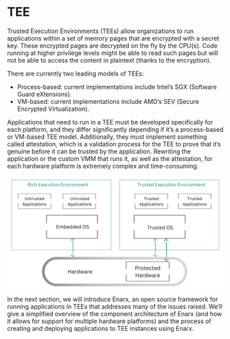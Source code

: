 # TEE

Trusted Execution Environments (TEEs) allow organizations to run applications within a set of memory pages that are encrypted with a secret key. These encrypted pages are decrypted on the fly by the CPU(s). Code running at higher privilege levels might be able to read such pages but will not be able to access the content in plaintext (thanks to the encryption).

There are currently two leading models of TEEs:
* Process-based: current implementations include Intel’s SGX (Software Guard eXtensions).
* VM-based: current implementations include AMD’s SEV (Secure Encrypted Virtualization).

Applications that need to run in a TEE must be developed specifically for each platform, and they differ significantly depending if it’s a process-based or VM-based TEE model. Additionally, they must implement something called attestation, which is a validation process for the TEE to prove that it’s genuine before it can be trusted by the application. Rewriting the application or the custom VMM that runs it, as well as the attestation, for each hardware platform is extremely complex and time-consuming.


![Visual representation of a TEE](/static/assets/images/enarx-tee.png)


In the next section, we will introduce Enarx, an open source framework for running applications in TEEs that addresses many of the issues raised. We’ll give a simplified overview of the component architecture of Enarx (and how it allows for support for multiple hardware platforms) and the process of creating and deploying applications to TEE instances using Enarx.
